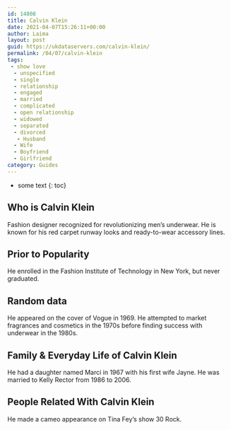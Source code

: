 ```yaml
---
id: 14808
title: Calvin Klein
date: 2021-04-07T15:26:11+00:00
author: Laima
layout: post
guid: https://ukdataservers.com/calvin-klein/
permalink: /04/07/calvin-klein
tags:
 - show love
  - unspecified
  - single
  - relationship
  - engaged
  - married
  - complicated
  - open relationship
  - widowed
  - separated
  - divorced
   - Husband
  - Wife
  - Boyfriend
  - Girlfriend
category: Guides
---
```


* some text
{: toc}


## Who is Calvin Klein
                  
                  
                  
Fashion designer recognized for revolutionizing men&#8217;s underwear. He is known for his red carpet runway looks and ready-to-wear accessory lines.
                  
              
            
              
            
                
                
                
## Prior to Popularity
                  
                  
                  
He enrolled in the Fashion Institute of Technology in New York, but never graduated.
                  
              
            
              
            
                
                
                
## Random data
                  
                  
                  
He appeared on the cover of Vogue in 1969. He attempted to market fragrances and cosmetics in the 1970s before finding success with underwear in the 1980s.
                  
              
            
              
            
                
                
                
## Family & Everyday Life of Calvin Klein
                  
                  
                  
He had a daughter named Marci in 1967 with his first wife Jayne. He was married to Kelly Rector from 1986 to 2006.
                  
              
            
              
            
                
                
                
## People Related With Calvin Klein
                  
                  
                  
He made a cameo appearance on Tina Fey&#8217;s show 30 Rock.
                  
              
            
              
            
                
              
            
              
              
            
            
              
            
          
          
          